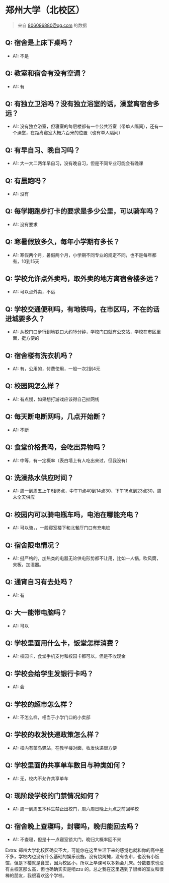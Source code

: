# 郑州大学（北校区）

> 来自 806096880@qq.com 的数据

## Q: 宿舍是上床下桌吗？

- A1: 不是

## Q: 教室和宿舍有没有空调？

- A1: 有

## Q: 有独立卫浴吗？没有独立浴室的话，澡堂离宿舍多远？

- A1: 没有独立浴室，但寝室的每层楼都有一个公共浴室（带单人隔间），还有一个澡堂，在距离寝室大概六百米的位置（也有单人隔间）

## Q: 有早自习、晚自习吗？

- A1: 大一大二两年早自习，没有晚自习，但是不同专业可能会有晚课

## Q: 有晨跑吗？

- A1: 没有

## Q: 每学期跑步打卡的要求是多少公里，可以骑车吗？

- A1: 没有要求

## Q: 寒暑假放多久，每年小学期有多长？

- A1: 寒假两个月，暑假两个月，小学期不同专业的规定不同，也不是每年都有，10到15天

## Q: 学校允许点外卖吗，取外卖的地方离宿舍楼多远？

- A1: 可以点外卖，不远

## Q: 学校交通便利吗，有地铁吗，在市区吗，不在的话进城要多久？

- A1: 从校门口步行到地铁口大约15分钟，学校门口就有公交站，学校在市区里面，挺方便的

## Q: 宿舍楼有洗衣机吗？

- A1: 有，公用的，付费使用，一般一次2到4元

## Q: 校园网怎么样？

- A1: 有点慢，如果想打游戏应该得自己扯网线

## Q: 每天断电断网吗，几点开始断？

- A1: 不断

## Q: 食堂价格贵吗，会吃出异物吗？

- A1: 中等，有一定概率（表白墙上有人吃出来过，但我没有）

## Q: 洗澡热水供应时间？

- A1: 周一到周五上午6到8点，中午11点40到14点30，下午16点到23点30，周末全天供应

## Q: 校园内可以骑电瓶车吗，电池在哪能充电？

- A1: 可以骑，，一般寝室楼下和北餐厅门口有充电桩

## Q: 宿舍限电情况？

- A1: 挺严格的，加热类的电器无论供电形势都不让用，比如一人锅，吹风筒，夹板，加湿器。

## Q: 通宵自习有去处吗？

- A1: 有

## Q: 大一能带电脑吗？

- A1: 可以

## Q: 学校里面用什么卡，饭堂怎样消费？

- A1: 校园卡，食堂手机支付和校园卡都可以，但是不收现金

## Q: 学校会给学生发银行卡吗？

- A1: 会

## Q: 学校的超市怎么样？

- A1: 不怎么样，相当于小学门口的小卖部

## Q: 学校的收发快递政策怎么样？

- A1: 校内有菜鸟驿站，在教学楼对面，收发快递很方便

## Q: 学校里面的共享单车数目与种类如何？

- A1: 无，校内不允许共享单车

## Q: 现阶段学校的门禁情况如何？

- A1: 周一到周五本科生禁止出校门，周六周日晚上九点之前回学校

## Q: 宿舍晚上查寝吗，封寝吗，晚归能回去吗？

- A1: 不查寝，但是十一点寝室锁大门，晚归大概率回不来

Extra: 郑州大学北校区确实不大，可能你在这里生活下来的感觉也就和你的高中差不多，学校内也没有什么基础的娱乐设施，没有烧烤摊，没有夜市，也没有小饭馆，但是下楼就是食堂，因为校区小，所以上早课可以多赖会儿床。分数要求也没有主校区那么高，但也确确实实是咱zzu 的。总之我在这里遇到了很棒的室友和很棒的朋友，我很喜欢这个学校。